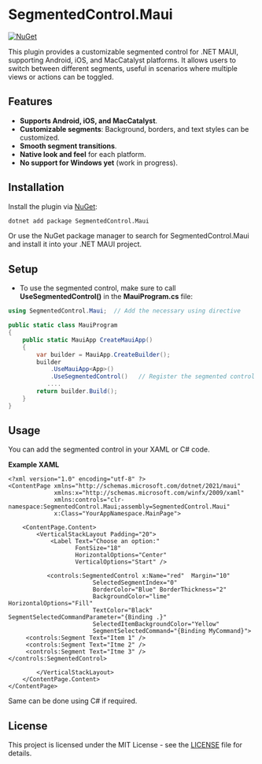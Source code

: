 
# SegmentedControl.Maui

[![NuGet](https://img.shields.io/nuget/v/Plugin.Maui.Feature.svg?label=NuGet)](https://www.nuget.org/packages/SegmentedControl.Maui)

This plugin provides a customizable segmented control for .NET MAUI, supporting Android, iOS, and MacCatalyst platforms. It allows users to switch between different segments, useful in scenarios where multiple views or actions can be toggled.

## Features

- **Supports Android, iOS, and MacCatalyst**.
- **Customizable segments**: Background, borders, and text styles can be customized.
- **Smooth segment transitions**.
- **Native look and feel** for each platform.
- **No support for Windows yet** (work in progress).


## Installation

Install the plugin via [NuGet](https://www.nuget.org/packages/SegmentedControl.Maui/):

```bash
dotnet add package SegmentedControl.Maui
```

Or use the NuGet package manager to search for SegmentedControl.Maui and install it into your .NET MAUI project.

## Setup
- To use the segmented control, make sure to call **UseSegmentedControl()** in the **MauiProgram.cs** file:

```csharp
using SegmentedControl.Maui;  // Add the necessary using directive

public static class MauiProgram
{
    public static MauiApp CreateMauiApp()
    {
        var builder = MauiApp.CreateBuilder();
        builder
            .UseMauiApp<App>()
            .UseSegmentedControl()   // Register the segmented control here
           ....
        return builder.Build();
    }
}
```

## Usage
You can add the segmented control in your XAML or C# code.

**Example XAML**
```xaml
<?xml version="1.0" encoding="utf-8" ?>
<ContentPage xmlns="http://schemas.microsoft.com/dotnet/2021/maui"
             xmlns:x="http://schemas.microsoft.com/winfx/2009/xaml"
             xmlns:controls="clr-namespace:SegmentedControl.Maui;assembly=SegmentedControl.Maui"
             x:Class="YourAppNamespace.MainPage">

    <ContentPage.Content>
        <VerticalStackLayout Padding="20">
            <Label Text="Choose an option:" 
                   FontSize="18" 
                   HorizontalOptions="Center" 
                   VerticalOptions="Start" />

           <controls:SegmentedControl x:Name="red"  Margin="10"
                        SelectedSegmentIndex="0"
                        BorderColor="Blue" BorderThickness="2" 
                        BackgroundColor="lime" HorizontalOptions="Fill"
                        TextColor="Black" SegmentSelectedCommandParameter="{Binding .}"
                        SelectedItemBackgroundColor="Yellow"
                        SegmentSelectedCommand="{Binding MyCommand}">
     <controls:Segment Text="Item 1" />
     <controls:Segment Text="Itme 2" />
     <controls:Segment Text="Itme 3" />
</controls:SegmentedControl>

        </VerticalStackLayout>
    </ContentPage.Content>
</ContentPage>
```

Same can be done using C# if required.

## License

This project is licensed under the MIT License - see the [LICENSE](./LICENSE) file for details.
